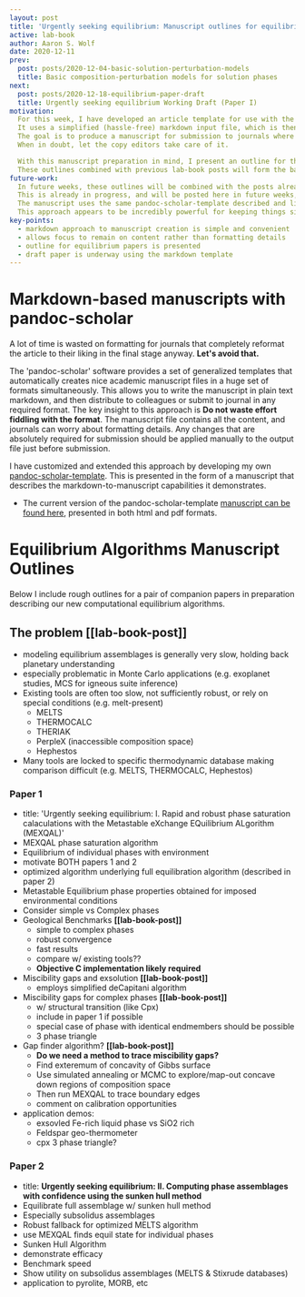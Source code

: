 ```yaml
---
layout: post
title: 'Urgently seeking equilibrium: Manuscript outlines for equilibrium algorithms'
active: lab-book
author: Aaron S. Wolf
date: 2020-12-11
prev:
  post: posts/2020-12-04-basic-solution-perturbation-models
  title: Basic composition-perturbation models for solution phases
next:
  post: posts/2020-12-18-equilibrium-paper-draft
  title: Urgently seeking equilibrium Working Draft (Paper I)
motivation:
  For this week, I have developed an article template for use with the markdown-based 'pandoc-scholar' software.
  It uses a simplified (hassle-free) markdown input file, which is then processed to simultaneously produce many output formats including html, pdf, latex, docx (word), odt, epub.
  The goal is to produce a manuscript for submission to journals where only minor modifications (if any) need be applied to the final submitted file.
  When in doubt, let the copy editors take care of it.

  With this manuscript preparation in mind, I present an outline for the current equilibrium algorithm focused manuscripts.
  These outlines combined with previous lab-book posts will form the basis for a first draft using the new pandoc-scholar-template I have developed.
future-work:
  In future weeks, these outlines will be combined with the posts already made to this site to produce a rough draft of the first paper.
  This is already in progress, and will be posted here in future weeks, once greater revision has been carried out.
  The manuscript uses the same pandoc-scholar-template described and linked above.
  This approach appears to be incredibly powerful for keeping things simple and professional, and reducing unnecessary work in porting lab-book posts directly into the manuscript.
key-points:
  - markdown approach to manuscript creation is simple and convenient
  - allows focus to remain on content rather than formatting details
  - outline for equilibrium papers is presented
  - draft paper is underway using the markdown template
---
```


# Markdown-based manuscripts with pandoc-scholar



A lot of time is wasted on formatting for journals that completely reformat the article to their liking in the final stage anyway.
**Let's avoid that.**

The 'pandoc-scholar' software provides a set of generalized templates that automatically creates nice academic manuscript files in a huge set of formats simultaneously.
This allows you to write the manuscript in plain text markdown, and then distribute to colleagues or submit to journal in any required format.
The key insight to this approach is **Do not waste effort fiddling with the format**.
The manuscript file contains all the content, and journals can worry about formatting details.
Any changes that are absolutely required for submission should be applied manually to the output file just before submission.

I have customized and extended this approach by developing my own [pandoc-scholar-template](https://github.com/aswolf/pandoc-scholar-template).
This is presented in the form of a manuscript that describes the markdown-to-manuscript capabilities it demonstrates.
* The current version of the pandoc-scholar-template [manuscript can be found here](pandoc-scholar-template.html), presented in both html and pdf formats.


# Equilibrium Algorithms Manuscript Outlines

Below I include rough outlines for a pair of companion papers in preparation describing our new computational equilibrium algorithms.


## The problem **[[lab-book-post]]**


* modeling equilibrium assemblages is generally very slow, holding back planetary understanding
* especially problematic in Monte Carlo applications (e.g. exoplanet studies, MCS for igneous suite inference)
* Existing tools are often too slow, not sufficiently robust, or rely on special conditions (e.g. melt-present)
  - MELTS
  - THERMOCALC
  - THERIAK
  - PerpleX (inaccessible composition space)
  - Hephestos
* Many tools are locked to specific thermodynamic database making comparison difficult (e.g. MELTS, THERMOCALC, Hephestos)

### Paper 1
* title: 'Urgently seeking equilibrium: I. Rapid and robust phase saturation calaculations with the Metastable eXchange EQuilibrium ALgorithm (MEXQAL)'
* MEXQAL phase saturation algorithm
* Equilibrium of individual phases with environment
* motivate BOTH papers 1 and 2
* optimized algorithm underlying full equilibration algorithm (described in paper 2)
* Metastable Equilibrium phase properties obtained for imposed environmental conditions
* Consider simple vs Complex phases
* Geological Benchmarks **[[lab-book-post]]**
  - simple to complex phases
  - robust convergence
  - fast results
  - compare w/ existing tools??
  - **Objective C implementation likely required**
* Miscibility gaps and exsolution **[[lab-book-post]]**
  - employs simplified deCapitani algorithm
* Miscibility gaps for complex phases  **[[lab-book-post]]**
  - w/ structural transition (like Cpx)
  - include in paper 1 if possible
  - special case of phase with identical endmembers should be possible
  - 3 phase triangle
* Gap finder algorithm? **[[lab-book-post]]**
  - **Do we need a method to trace miscibility gaps?**
  - Find exteremum of concavity of Gibbs surface
  - Use simulated annealing or MCMC to explore/map-out concave down regions of composition space
  - Then run MEXQAL to trace boundary edges
  - comment on calibration opportunities
* application demos:
  - exsovled Fe-rich liquid phase vs SiO2 rich
  - Feldspar geo-thermometer
  - cpx 3 phase triangle?

### Paper 2
* title: **Urgently seeking equilibrium: II. Computing phase assemblages with confidence using the sunken hull method**
* Equilibrate full assemblage w/ sunken hull method
* Especially subsolidus assemblages
* Robust fallback for optimized MELTS algorithm
* use MEXQAL finds equil state for individual phases
* Sunken Hull Algorithm
* demonstrate efficacy
* Benchmark speed
* Show utility on subsolidus assemblages (MELTS & Stixrude databases)
* application to pyrolite, MORB, etc
